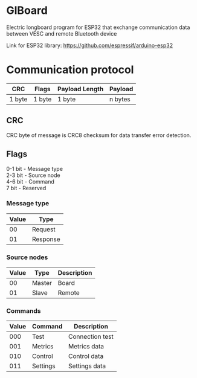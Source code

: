 # GlBoard

Electric longboard program for ESP32 that exchange communication data between VESC and remote Bluetooth device

Link for ESP32 library: https://github.com/espressif/arduino-esp32

# Communication protocol

| CRC    | Flags  | Payload Length | Payload |
|--------|--------|----------------|---------|
| 1 byte | 1 byte | 1 byte         | n bytes |

## CRC

CRC byte of message is CRC8 checksum for data transfer error detection.

## Flags

0-1 bit - Message type  
2-3 bit - Source node  
4-6 bit - Command  
7 bit - Reserved  

### Message type

| Value | Type     |
|-------|----------|
| 00    | Request  |
| 01    | Response |

### Source nodes

| Value | Type   | Description |
|-------|--------|-------------|
| 00    | Master | Board       |
| 01    | Slave  | Remote      |

### Commands

| Value | Command   | Description     |
|-------|-----------|-----------------|
| 000   | Test      | Connection test |
| 001   | Metrics   | Metrics data    |
| 010   | Control   | Control data    |
| 011   | Settings  | Settings data   |
